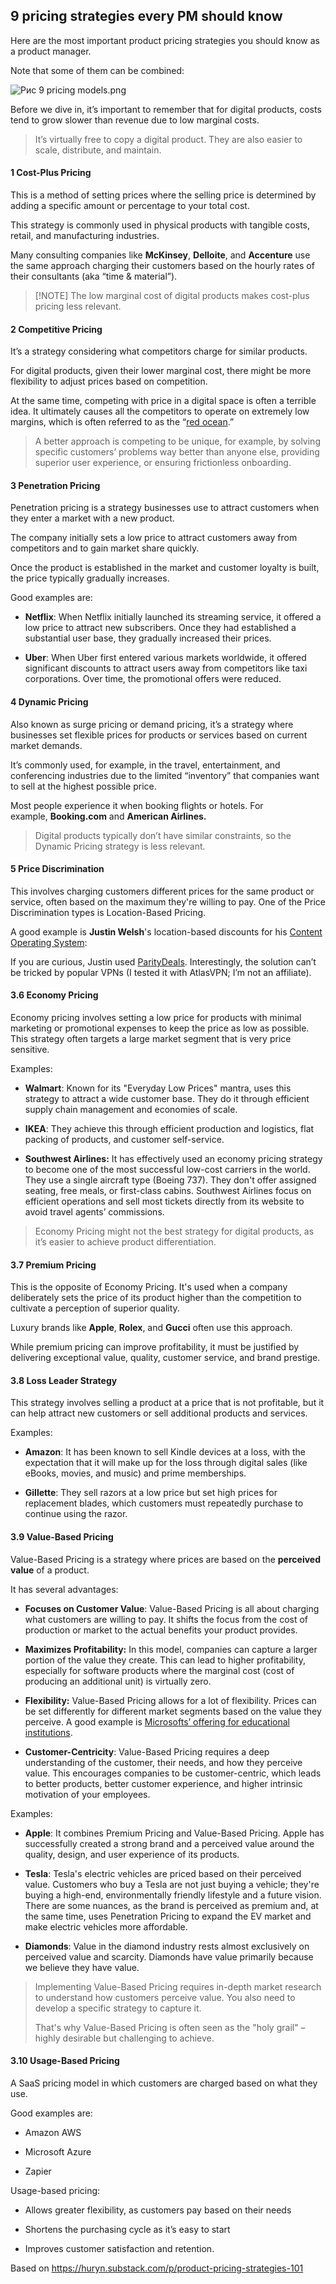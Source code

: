 ## 9 pricing strategies every PM should know

Here are the most important product pricing strategies you should know as a product manager.

Note that some of them can be combined:

![Рис 9 pricing models.png](%D0%9C%D0%B0%D1%82%D0%B5%D1%80%D0%B8%D0%B0%D0%BB%D1%8B%20%D0%A1%D0%B8%D1%81%D1%82%D0%B5%D0%BC%D0%BD%D0%BE%D0%B5%20%D1%83%D0%BF%D1%80%D0%B0%D0%B2%D0%BB%D0%B5%D0%BD%D0%B8%D0%B5%20%D0%BF%D1%80%D0%BE%D0%B4%D1%83%D0%BA%D1%82%D0%B0%D0%BC%D0%B8/%D0%A0%D0%B8%D1%81%209%20pricing%20models.png)

Before we dive in, it’s important to remember that for digital products, costs tend to grow slower than revenue due to low marginal costs.

 > 
 > It’s virtually free to copy a digital product. They are also easier to scale, distribute, and maintain.

#### 1 Cost-Plus Pricing

This is a method of setting prices where the selling price is determined by adding a specific amount or percentage to your total cost.

This strategy is commonly used in physical products with tangible costs, retail, and manufacturing industries.

Many consulting companies like **McKinsey**, **Delloite**, and **Accenture** use the same approach charging their customers based on the hourly rates of their consultants (aka “time & material”).


>[!NOTE] The low marginal cost of digital products makes cost-plus pricing less relevant.

#### 2 Competitive Pricing

It’s a strategy considering what competitors charge for similar products.

For digital products, given their lower marginal cost, there might be more flexibility to adjust prices based on competition.

At the same time, competing with price in a digital space is often a terrible idea. It ultimately causes all the competitors to operate on extremely low margins, which is often referred to as the “[red ocean](https://www.amazon.com/Blue-Ocean-Strategy-Uncontested-Competition/dp/1591396190).”

 > 
 > A better approach is competing to be unique, for example, by solving specific customers’ problems way better than anyone else, providing superior user experience, or ensuring frictionless onboarding.

#### 3 Penetration Pricing

Penetration pricing is a strategy businesses use to attract customers when they enter a market with a new product.

The company initially sets a low price to attract customers away from competitors and to gain market share quickly.

Once the product is established in the market and customer loyalty is built, the price typically gradually increases.

Good examples are:

* **Netflix**: When Netflix initially launched its streaming service, it offered a low price to attract new subscribers. Once they had established a substantial user base, they gradually increased their prices.

* **Uber**: When Uber first entered various markets worldwide, it offered significant discounts to attract users away from competitors like taxi corporations. Over time, the promotional offers were reduced.

#### **4 Dynamic Pricing**

Also known as surge pricing or demand pricing, it’s a strategy where businesses set flexible prices for products or services based on current market demands.

It’s commonly used, for example, in the travel, entertainment, and conferencing industries due to the limited “inventory” that companies want to sell at the highest possible price.

Most people experience it when booking flights or hotels. For example, **Booking.com** and **American Airlines.**

 > 
 > Digital products typically don’t have similar constraints, so the Dynamic Pricing strategy is less relevant.

#### 5 Price Discrimination

This involves charging customers different prices for the same product or service, often based on the maximum they're willing to pay. One of the Price Discrimination types is Location-Based Pricing.

A good example is **Justin Welsh**'s location-based discounts for his [Content Operating System](https://www.justinwelsh.me/the-content-os):

If you are curious, Justin used [ParityDeals](https://www.paritydeals.com/). Interestingly, the solution can’t be tricked by popular VPNs (I tested it with AtlasVPN; I’m not an affiliate).

#### 3.6 Economy Pricing

Economy pricing involves setting a low price for products with minimal marketing or promotional expenses to keep the price as low as possible. This strategy often targets a large market segment that is very price sensitive.

Examples:

* **Walmart**: Known for its "Everyday Low Prices" mantra, uses this strategy to attract a wide customer base. They do it through efficient supply chain management and economies of scale.

* **IKEA**: They achieve this through efficient production and logistics, flat packing of products, and customer self-service.

* **Southwest Airlines:** It has effectively used an economy pricing strategy to become one of the most successful low-cost carriers in the world. They use a single aircraft type (Boeing 737). They don't offer assigned seating, free meals, or first-class cabins. Southwest Airlines focus on efficient operations and sell most tickets directly from its website to avoid travel agents’ commissions.

 > 
 > Economy Pricing might not the best strategy for digital products, as it’s easier to achieve product differentiation.

#### 3.7 Premium Pricing

This is the opposite of Economy Pricing. It's used when a company deliberately sets the price of its product higher than the competition to cultivate a perception of superior quality.

Luxury brands like **Apple**, **Rolex**, and **Gucci** often use this approach.

While premium pricing can improve profitability, it must be justified by delivering exceptional value, quality, customer service, and brand prestige.

#### 3.8 Loss Leader Strategy

This strategy involves selling a product at a price that is not profitable, but it can help attract new customers or sell additional products and services.

Examples:

* **Amazon**: It has been known to sell Kindle devices at a loss, with the expectation that it will make up for the loss through digital sales (like eBooks, movies, and music) and prime memberships.

* **Gillette**: They sell razors at a low price but set high prices for replacement blades, which customers must repeatedly purchase to continue using the razor.

#### **3.9 Value-Based Pricing**

Value-Based Pricing is a strategy where prices are based on the **perceived value** of a product.

It has several advantages:

* **Focuses on Customer Value**: Value-Based Pricing is all about charging what customers are willing to pay. It shifts the focus from the cost of production or market to the actual benefits your product provides.

* **Maximizes Profitability:** In this model, companies can capture a larger portion of the value they create. This can lead to higher profitability, especially for software products where the marginal cost (cost of producing an additional unit) is virtually zero.

* **Flexibility:** Value-Based Pricing allows for a lot of flexibility. Prices can be set differently for different market segments based on the value they perceive. A good example is [Microsofts’ offering for educational institutions](https://www.microsoft.com/en-us/education/products/microsoft-365).

* **Customer-Centricity**: Value-Based Pricing requires a deep understanding of the customer, their needs, and how they perceive value. This encourages companies to be customer-centric, which leads to better products, better customer experience, and higher intrinsic motivation of your employees.

Examples:

* **Apple**: It combines Premium Pricing and Value-Based Pricing. Apple has successfully created a strong brand and a perceived value around the quality, design, and user experience of its products.

* **Tesla**: Tesla's electric vehicles are priced based on their perceived value. Customers who buy a Tesla are not just buying a vehicle; they're buying a high-end, environmentally friendly lifestyle and a future vision. There are some nuances, as the brand is perceived as premium and, at the same time, uses Penetration Pricing to expand the EV market and make electric vehicles more affordable.

* **Diamonds**: Value in the diamond industry rests almost exclusively on perceived value and scarcity. Diamonds have value primarily because we believe they have value.

 > 
 > Implementing Value-Based Pricing requires in-depth market research to understand how customers perceive value. You also need to develop a specific strategy to capture it.
 > 
 > That's why Value-Based Pricing is often seen as the "holy grail" – highly desirable but challenging to achieve.

#### 3.10 **Usage-Based Pricing**

A SaaS pricing model in which customers are charged based on what they use.

Good examples are:

* Amazon AWS

* Microsoft Azure

* Zapier

Usage-based pricing:

* Allows greater flexibility, as customers pay based on their needs

* Shortens the purchasing cycle as it’s easy to start

* Improves customer satisfaction and retention.

Based on https://huryn.substack.com/p/product-pricing-strategies-101
